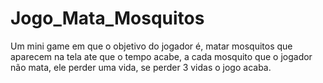 # Jogo_Mata_Mosquitos
Um mini game em que o objetivo do jogador é, matar mosquitos que aparecem na tela ate que o tempo acabe, a cada mosquito que o jogador não mata, ele perder uma vida, se perder 3 vidas o jogo acaba.
